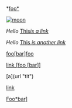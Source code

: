 [](./target.md)

*[foo*](/uri)

[![moon](moon.jpg)](/uri)

*Hello* [This*is a link*](https://www.sun.com)

*Hello* [This *is another link*](https://www.sun.com)

[foo[bar]foo](/url)

[link [foo [bar]]](/url2)

[a](url &quot;tit&quot;)

[link](foo%20b&auml;)

[Foo*bar\]]:my_(url) 'title (with parens)'

[Foo*bar\]]
